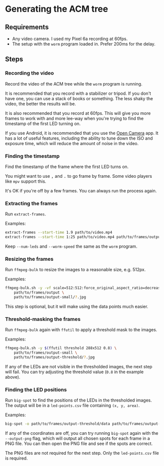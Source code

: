 # Generating the ACM tree

## Requirements

- Any video camera. I used my Pixel 6a recording at 60fps.
- The setup with the `worm` program loaded in. Prefer 200ms for the delay.

## Steps

### Recording the video

Record the video of the ACM tree while the `worm` program is running.

It is recommended that you record with a stabilizer or tripod. If you don't
have one, you can use a stack of books or something. The less shaky the video,
the better the results will be.

It is also recommended that you record at 60fps. This will give you more frames
to work with and more lee-way when you're trying to find the timestamp of the
first LED turning on.

If you use Android, it is recommended that you use the [Open
Camera][open-camera] app. It has a lot of useful features, including the
ability to tune down the ISO and exposure time, which will reduce the amount of
noise in the video.

[open-camera]: https://opencamera.org.uk/

### Finding the timestamp

Find the timestamp of the frame where the first LED turns on.

You might want to use <kbd>,</kbd> and <kbd>.</kbd> to go frame by frame. Some
video players like `mpv` support this.

It's OK if you're off by a few frames. You can always run the process again.

### Extracting the frames

Run `extract-frames`.

Examples:

```sh
extract-frames --start-time 1.9 path/to/video.mp4
extract-frames --start-time 1:25 path/to/video.mp4 path/to/frames/output
```

Keep `--num-leds` and `--worm-speed` the same as the `worm` program.

### Resizing the frames

Run `ffmpeg-bulk` to resize the images to a reasonable size, e.g. 512px.

Examples:

```sh
ffmpeg-bulk.sh -y -vf scale=512:512:force_original_aspect_ratio=decrease \
    path/to/frames/output \
    path/to/frames/output-small/?.jpg
```

This step is optional, but it will make using the data points much easier.

### Threshold-masking the frames

Run `ffmpeg-bulk` again with `ffutil` to apply a threshold mask to the images.

Examples:

```sh
ffmpeg-bulk.sh -y $(ffutil threshold 288x512 0.8) \
    path/to/frames/output-small \
    path/to/frames/output-threshold/?.jpg
```

If any of the LEDs are not visible in the thresholded images, the next step
will fail. You can try adjusting the threshold value (`0.8` in the example
above).

### Finding the LED positions

Run `big-spot` to find the positions of the LEDs in the thresholded images.
The output will be in a `led-points.csv` file containing `(x, y, area)`.

Examples:

```sh
big-spot -o path/to/frames/output-threshold/data path/to/frames/output-threshold
```

If any of the coordinates are off, you can try running `big-spot` again with
the `--output-png` flag, which will output all chosen spots for each frame in
a PNG file. You can then open the PNG file and see if the spots are correct.

The PNG files are not required for the next step. Only the `led-points.csv`
file is required.
